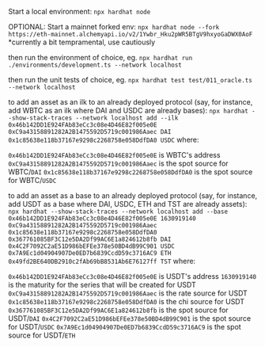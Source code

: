 
Start a local environment:
`npx hardhat node` 

OPTIONAL: Start a mainnet forked env: 
`npx hardhat node --fork https://eth-mainnet.alchemyapi.io/v2/1Ywbr_Hku2pWR5BTgV9hxyoGaDWX0AoF`
*currently a bit tempramental, use cautiously

then run the environment of choice, eg.
`npx hardhat run ./environments/development.ts --network localhost`

then run the unit tests of choice, eg.
`npx hardhat test test/011_oracle.ts --network localhost`

to add an asset as an ilk to an already deployed protocol (say, for instance, add WBTC as an ilk where DAI and USDC are already bases):
`npx hardhat --show-stack-traces --network localhost add --ilk 0x46b142DD1E924FAb83eCc3c08e4D46E82f005e0E 0xC9a43158891282A2B1475592D5719c001986Aaec DAI 0x1c85638e118b37167e9298c2268758e058DdfDA0 USDC` where:

`0x46b142DD1E924FAb83eCc3c08e4D46E82f005e0E` is WBTC's address
`0xC9a43158891282A2B1475592D5719c001986Aaec` is the spot source for WBTC/`DAI`
`0x1c85638e118b37167e9298c2268758e058DdfDA0` is the spot source for WBTC/`USDC`

to add an asset as a base to an already deployed protocol (say, for instance, add USDT as a base where DAI, USDC, ETH and TST are already assets):
`npx hardhat --show-stack-traces --network localhost add --base 0x46b142DD1E924FAb83eCc3c08e4D46E82f005e0E 1630919140 0xC9a43158891282A2B1475592D5719c001986Aaec 0x1c85638e118b37167e9298c2268758e058DdfDA0 0x367761085BF3C12e5DA2Df99AC6E1a824612b8fb DAI 0x4C2F7092C2aE51D986bEFEe378e50BD4dB99C901 USDC 0x7A9Ec1d04904907De0ED7b6839CcdD59c3716AC9 ETH 0x49fd2BE640DB2910c2fAb69bB8531Ab6E76127ff TST` where:

`0x46b142DD1E924FAb83eCc3c08e4D46E82f005e0E` is USDT's address
`1630919140` is the maturity for the series that will be created for USDT
`0xC9a43158891282A2B1475592D5719c001986Aaec` is the rate source for USDT
`0x1c85638e118b37167e9298c2268758e058DdfDA0` is the chi source for USDT
`0x367761085BF3C12e5DA2Df99AC6E1a824612b8fb` is the spot source for USDT/`DAI`
`0x4C2F7092C2aE51D986bEFEe378e50BD4dB99C901` is the spot source for USDT/`USDC`
`0x7A9Ec1d04904907De0ED7b6839CcdD59c3716AC9` is the spot source for USDT/`ETH`